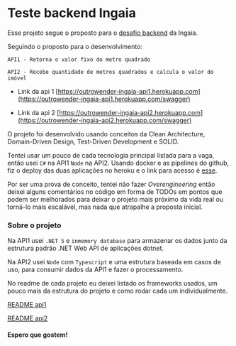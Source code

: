 # Teste backend Ingaia

Esse projeto segue o proposto para o [desafio backend](https://github.com/ingaia/backend-challenge) da Ingaia.

Seguindo o proposto para o desenvolvimento:
```
API1 - Retorna o valor fixo do metro quadrado

API2 - Recebe quantidade de metros quadrados e calcula o valor do imóvel
```
- Link da api 1 
[https://outrowender-ingaia-api1.herokuapp.com](https://outrowender-ingaia-api1.herokuapp.com/swagger)

- Link da api 2 [https://outrowender-ingaia-api2.herokuapp.com](https://outrowender-ingaia-api2.herokuapp.com/swagger)

O projeto foi desenvolvido usando conceitos da Clean Architecture, Domain-Driven Design, Test-Driven Development e SOLID.

Tentei usar um pouco de cada tecnologia principal listada para a vaga, então usei `C#` na API1 `Node` na API2.
Usando docker e as pipelines do github, fiz o deploy das duas aplicações no heroku e o link para acesso é [esse](TODO.LINK).


Por ser uma prova de conceito, tentei não fazer *Overengineering* então deixei alguns comentários no código em forma de TODOs em pontos que podem ser melhorados para deixar o projeto mais próximo da vida real ou torná-lo mais escalável, mas nada que atrapalhe a proposta inicial.

### Sobre o projeto

Na API1 usei `.NET 5` e `inmemory database` para armazenar os dados junto da estrutura padrão .NET Web API de aplicações dotnet.

Na API2 usei `Node` com `Typescript` e uma estrutura baseada em casos de uso, para consumir dados da API1 e fazer o processamento.

No readme de cada projeto eu deixei listado os frameworks usados, um pouco mais da estrutura do projeto e como rodar cada um individualmente.

[README api1](./api1/readme.md)

[README api2](./api2/readme.md)

#### Espero que gostem!
